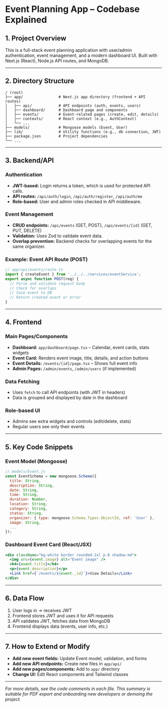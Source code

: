 # Event Planning App – Codebase Explained

## 1. Project Overview
This is a full-stack event planning application with user/admin authentication, event management, and a modern dashboard UI. Built with Next.js (React), Node.js API routes, and MongoDB.

---

## 2. Directory Structure
```
/ (root)
├── app/                # Next.js app directory (frontend + API routes)
│   ├── api/            # API endpoints (auth, events, users)
│   ├── dashboard/      # Dashboard page and components
│   ├── events/         # Event-related pages (create, edit, details)
│   ├── contexts/       # React context (e.g., AuthContext)
│   └── ...
├── models/             # Mongoose models (Event, User)
├── lib/                # Utility functions (e.g., db connection, JWT)
├── package.json        # Project dependencies
└── ...
```

---

## 3. Backend/API
### **Authentication**
- **JWT-based:** Login returns a token, which is used for protected API calls.
- **API routes:** `/api/auth/login`, `/api/auth/register`, `/api/auth/me`
- **Role-based:** User and admin roles checked in API middleware.

### **Event Management**
- **CRUD endpoints:** `/api/events` (GET, POST), `/api/events/[id]` (GET, PUT, DELETE)
- **Validation:** Uses Zod to validate event data.
- **Overlap prevention:** Backend checks for overlapping events for the same organizer.

### **Example: Event API Route (POST)**
```js
// app/api/events/route.ts
import { createEvent } from '../../../services/eventService';
export async function POST(req) {
  // Parse and validate request body
  // Check for overlaps
  // Save event to DB
  // Return created event or error
}
```

---

## 4. Frontend
### **Main Pages/Components**
- **Dashboard:** `app/dashboard/page.tsx` – Calendar, event cards, stats widgets
- **Event Card:** Renders event image, title, details, and action buttons
- **Event Details:** `/events/[id]/page.tsx` – Shows full event info
- **Admin Pages:** `/admin/events`, `/admin/users` (if implemented)

### **Data Fetching**
- Uses `fetch` to call API endpoints (with JWT in headers)
- Data is grouped and displayed by date in the dashboard

### **Role-based UI**
- Admins see extra widgets and controls (edit/delete, stats)
- Regular users see only their events

---

## 5. Key Code Snippets
### **Event Model (Mongoose)**
```js
// models/Event.js
const EventSchema = new mongoose.Schema({
  title: String,
  description: String,
  date: String,
  time: String,
  duration: Number,
  location: String,
  category: String,
  status: String,
  organizer: { type: mongoose.Schema.Types.ObjectId, ref: 'User' },
  image: String,
  ...
});
```

### **Dashboard Event Card (React/JSX)**
```jsx
<div className="bg-white border rounded-2xl p-8 shadow-md">
  <img src={event.image} alt="Event image" />
  <h4>{event.title}</h4>
  <p>{event.description}</p>
  <Link href={`/events/${event._id}`}>View Details</Link>
</div>
```

---

## 6. Data Flow
1. User logs in → receives JWT
2. Frontend stores JWT and uses it for API requests
3. API validates JWT, fetches data from MongoDB
4. Frontend displays data (events, user info, etc.)

---

## 7. How to Extend or Modify
- **Add new event fields:** Update Event model, validation, and forms
- **Add new API endpoints:** Create new files in `app/api/`
- **Add new pages/components:** Add to `app/` directory
- **Change UI:** Edit React components and Tailwind classes

---

*For more details, see the code comments in each file. This summary is suitable for PDF export and onboarding new developers or demoing the project.* 